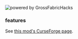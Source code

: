 ![powered by GrossFabricHacks](https://img.shields.io/static/v1?label=Powered%20by&message=GrossFabricHacks&labelColor=240210&color=640c4f&style=for-the-badge)

### features
See [this mod's CurseForge page](https://curseforge.com/minecraft/mc-mods/limitless).
